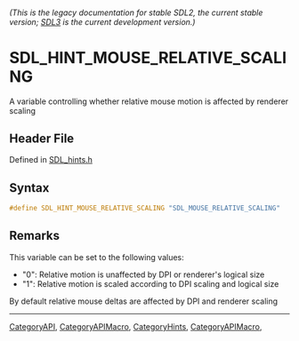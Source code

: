 ###### (This is the legacy documentation for stable SDL2, the current stable version; [SDL3](https://wiki.libsdl.org/SDL3/) is the current development version.)
# SDL_HINT_MOUSE_RELATIVE_SCALING

A variable controlling whether relative mouse motion is affected by renderer scaling

## Header File

Defined in [SDL_hints.h](https://github.com/libsdl-org/SDL/blob/SDL2/include/SDL_hints.h)

## Syntax

```c
#define SDL_HINT_MOUSE_RELATIVE_SCALING "SDL_MOUSE_RELATIVE_SCALING"
```

## Remarks

This variable can be set to the following values:

- "0": Relative motion is unaffected by DPI or renderer's logical size
- "1": Relative motion is scaled according to DPI scaling and logical size

By default relative mouse deltas are affected by DPI and renderer scaling

----
[CategoryAPI](CategoryAPI), [CategoryAPIMacro](CategoryAPIMacro), [CategoryHints](CategoryHints), [CategoryAPIMacro](CategoryAPIMacro), 


